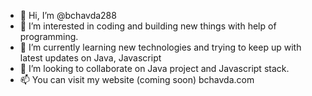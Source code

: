 - 👋 Hi, I’m @bchavda288
- 👀 I’m interested in coding and building new things with help of programming.
- 🌱 I’m currently learning new technologies and trying to keep up with latest updates on Java, Javascript
- 💞️ I’m looking to collaborate on Java project and Javascript stack.
- 📫 You can visit my website (coming soon) bchavda.com


<!---
bchavda288/bchavda288 is a ✨ special ✨ repository because its `README.md` (this file) appears on your GitHub profile.
You can click the Preview link to take a look at your changes.
--->

